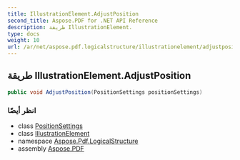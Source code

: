 ```yaml
---
title: IllustrationElement.AdjustPosition
second_title: Aspose.PDF for .NET API Reference
description: طريقة IllustrationElement.
type: docs
weight: 10
url: /ar/net/aspose.pdf.logicalstructure/illustrationelement/adjustposition/
---
```

## طريقة IllustrationElement.AdjustPosition

```csharp
public void AdjustPosition(PositionSettings positionSettings)
```

### انظر أيضًا

* class [PositionSettings](../../../aspose.pdf.tagged/positionsettings/)
* class [IllustrationElement](../)
* namespace [Aspose.Pdf.LogicalStructure](../../../aspose.pdf.logicalstructure/)
* assembly [Aspose.PDF](../../../)